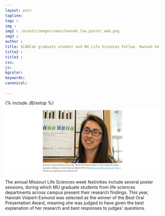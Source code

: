 ```yaml
---
layout: post
tagline: 
tags : 
img : 
img2 : /assets/images/news/hannah_lsw_poster_web.png
img3 : 
author : 
title: SCANlab graduate student and MU Life Sciences Fellow, Hannah Volpert-Esmond, wins Best Oral Presentation at Missouri Life Sciences Week
title2 : 
title3 : 
css: 
js: 
bgcolor: 
keywords: 
canonical:

---
```

{% include JB/setup %}

![hannah](/assets/images/news/hannah_lsw_poster_web.png)
<!--readmore-->
The annual Missouri Life Sciences week festivities include several poster sessions, during which MU graduate students from life sciences departments across campus present their research findings. This year, Hannah Volpert-Esmond was selected as the winner of the Best Oral Presentation Award, meaning she was judged to have given the best explanation of her research and best responses to judges’ questions.


